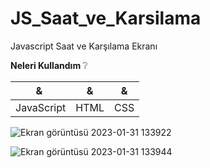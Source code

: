 # JS_Saat_ve_Karsilama
Javascript Saat ve Karşılama Ekranı

<b>Neleri Kullandım  </b>:grey_question:

| & | & | & |
| --- | --- | --- |
| JavaScript | HTML | CSS |


![Ekran görüntüsü 2023-01-31 133922](https://user-images.githubusercontent.com/56219769/215737861-157a1046-3858-49e6-9cf8-07a19668fa68.png)

![Ekran görüntüsü 2023-01-31 133944](https://user-images.githubusercontent.com/56219769/215737865-de040481-073c-449e-b439-91eaa8048427.png)
